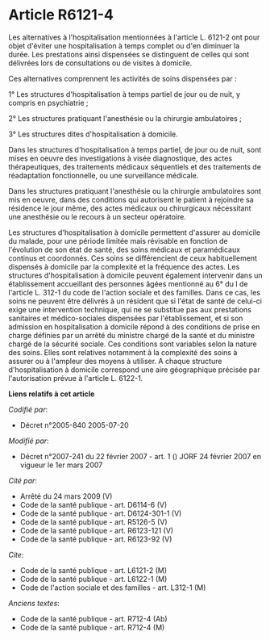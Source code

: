 # Article R6121-4

Les alternatives à l'hospitalisation mentionnées à l'article L. 6121-2 ont pour objet d'éviter une hospitalisation à temps
complet ou d'en diminuer la durée. Les prestations ainsi dispensées se distinguent de celles qui sont délivrées lors de
consultations ou de visites à domicile.

Ces alternatives comprennent les activités de soins dispensées par :

1° Les structures d'hospitalisation à temps partiel de jour ou de nuit, y compris en psychiatrie ;

2° Les structures pratiquant l'anesthésie ou la chirurgie ambulatoires ;

3° Les structures dites d'hospitalisation à domicile.

Dans les structures d'hospitalisation à temps partiel, de jour ou de nuit, sont mises en oeuvre des investigations à visée
diagnostique, des actes thérapeutiques, des traitements médicaux séquentiels et des traitements de réadaptation
fonctionnelle, ou une surveillance médicale.

Dans les structures pratiquant l'anesthésie ou la chirurgie ambulatoires sont mis en oeuvre, dans des conditions qui
autorisent le patient à rejoindre sa résidence le jour même, des actes médicaux ou chirurgicaux nécessitant une anesthésie ou
le recours à un secteur opératoire.

Les structures d'hospitalisation à domicile permettent d'assurer au domicile du malade, pour une période limitée mais
révisable en fonction de l'évolution de son état de santé, des soins médicaux et paramédicaux continus et coordonnés. Ces
soins se différencient de ceux habituellement dispensés à domicile par la complexité et la fréquence des actes. Les
structures d'hospitalisation à domicile peuvent également intervenir dans un établissement accueillant des personnes âgées
mentionné au 6° du I de l'article L. 312-1 du code de l'action sociale et des familles. Dans ce cas, les soins ne peuvent
être délivrés à un résident que si l'état de santé de celui-ci exige une intervention technique, qui ne se substitue pas aux
prestations sanitaires et médico-sociales dispensées par l'établissement, et si son admission en hospitalisation à domicile
répond à des conditions de prise en charge définies par un arrêté du ministre chargé de la santé et du ministre chargé de la
sécurité sociale. Ces conditions sont variables selon la nature des soins. Elles sont relatives notamment à la complexité des
soins à assurer ou à l'ampleur des moyens à utiliser. A chaque structure d'hospitalisation à domicile correspond une aire
géographique précisée par l'autorisation prévue à l'article L. 6122-1.

**Liens relatifs à cet article**

_Codifié par_:

  - Décret n°2005-840 2005-07-20

_Modifié par_:

  - Décret n°2007-241 du 22 février 2007 - art. 1 () JORF 24 février 2007 en vigueur le 1er mars 2007

_Cité par_:

  - Arrêté du 24 mars 2009 (V)
  - Code de la santé publique - art. D6114-6 (V)
  - Code de la santé publique - art. D6124-301-1 (V)
  - Code de la santé publique - art. R5126-5 (V)
  - Code de la santé publique - art. R6123-121 (V)
  - Code de la santé publique - art. R6123-92 (V)

_Cite_:

  - Code de la santé publique - art. L6121-2 (M)
  - Code de la santé publique - art. L6122-1 (M)
  - Code de l'action sociale et des familles - art. L312-1 (M)

_Anciens textes_:

  - Code de la santé publique - art. R712-4 (Ab)
  - Code de la santé publique - art. R712-4 (M)
